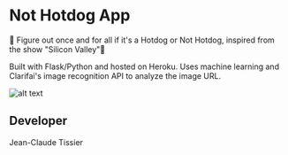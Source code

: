 # Not Hotdog App
🌭 Figure out once and for all if it's a Hotdog or Not Hotdog, inspired from the show "Silicon Valley"🌭

Built with Flask/Python and hosted on Heroku. Uses machine learning and Clarifai's image recognition API to analyze the image URL.

![alt text](https://i.imgur.com/yIV59Ey.jpg)


## Developer
Jean-Claude Tissier
